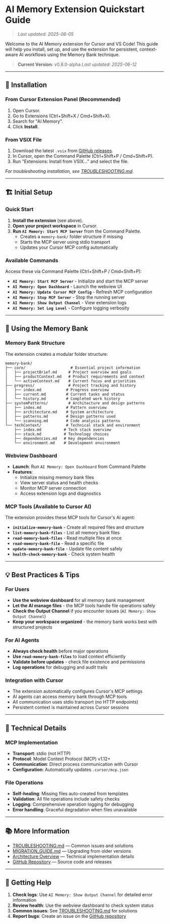 # AI Memory Extension Quickstart Guide

> _Last updated: 2025-06-05_

Welcome to the AI Memory extension for Cursor and VS Code! This guide will help you install, set up, and use the extension for persistent, context-aware AI workflows using the Memory Bank technique.

> **Current Version**: v0.8.0-alpha
> _Last updated: 2025-06-12_

---

## 🚀 Installation

### From Cursor Extension Panel (Recommended)

1. Open Cursor.
2. Go to Extensions (Ctrl+Shift+X / Cmd+Shift+X).
3. Search for "AI Memory".
4. Click **Install**.

### From VSIX File

1. Download the latest `.vsix` from [GitHub releases](https://github.com/sm-moshi/aimemory/releases).
2. In Cursor, open the Command Palette (Ctrl+Shift+P / Cmd+Shift+P).
3. Run "Extensions: Install from VSIX..." and select the file.

_For troubleshooting installation, see [TROUBLESHOOTING.md](./TROUBLESHOOTING.md)._

---

## 🏗️ Initial Setup

### Quick Start

1. **Install the extension** (see above).
2. **Open your project workspace** in Cursor.
3. **Run `AI Memory: Start MCP Server`** from the Command Palette.
   - Creates a `memory-bank/` folder structure if missing
   - Starts the MCP server using stdio transport
   - Updates your Cursor MCP config automatically

### Available Commands

Access these via Command Palette (Ctrl+Shift+P / Cmd+Shift+P):

- **`AI Memory: Start MCP Server`** - Initialize and start the MCP server
- **`AI Memory: Open Dashboard`** - Launch the webview UI
- **`AI Memory: Update Cursor MCP Config`** - Refresh MCP configuration
- **`AI Memory: Stop MCP Server`** - Stop the running server
- **`AI Memory: Show Output Channel`** - View extension logs
- **`AI Memory: Set Log Level`** - Configure logging verbosity

---

## 🧠 Using the Memory Bank

### Memory Bank Structure

The extension creates a modular folder structure:

```text
memory-bank/
├── core/                    # Essential project information
│   ├── projectBrief.md     # Project overview and goals
│   ├── productContext.md   # Product requirements and context
│   └── activeContext.md    # Current focus and priorities
├── progress/               # Project tracking and history
│   ├── index.md           # Progress overview
│   ├── current.md         # Current tasks and status
│   └── history.md         # Completed work history
├── systemPatterns/         # Architecture and design patterns
│   ├── index.md           # Pattern overview
│   ├── architecture.md    # System architecture
│   ├── patterns.md        # Design patterns used
│   └── scanning.md        # Code analysis patterns
└── techContext/           # Technical stack and environment
    ├── index.md          # Tech stack overview
    ├── stack.md          # Technology choices
    ├── dependencies.md   # Key dependencies
    └── environment.md    # Development environment
```

### Webview Dashboard

- **Launch**: Run `AI Memory: Open Dashboard` from Command Palette
- **Features**:
  - Initialize missing memory bank files
  - View server status and health checks
  - Monitor MCP server connection
  - Access extension logs and diagnostics

### MCP Tools (Available to Cursor AI)

The extension provides these MCP tools for Cursor's AI agent:

- **`initialize-memory-bank`** - Create all required files and structure
- **`list-memory-bank-files`** - List all memory bank files
- **`read-memory-bank-files`** - Read multiple files at once
- **`read-memory-bank-file`** - Read a specific file
- **`update-memory-bank-file`** - Update file content safely
- **`health-check-memory-bank`** - Check system health

---

## 💡 Best Practices & Tips

### For Users

- **Use the webview dashboard** for all memory bank management
- **Let the AI manage files** - the MCP tools handle file operations safely
- **Check the Output Channel** if you encounter issues (`AI Memory: Show Output Channel`)
- **Keep your workspace organized** - the memory bank works best with structured projects

### For AI Agents

- **Always check health** before major operations
- **Use `read-memory-bank-files`** to load context efficiently
- **Validate before updates** - check file existence and permissions
- **Log operations** for debugging and audit trails

### Integration with Cursor

- The extension automatically configures Cursor's MCP settings
- AI agents can access memory bank through MCP tools
- All communication uses stdio transport (no HTTP endpoints)
- Persistent context is maintained across Cursor sessions

---

## 🔧 Technical Details

### MCP Implementation

- **Transport**: stdio (not HTTP)
- **Protocol**: Model Context Protocol (MCP) v1.12+
- **Communication**: Direct process communication with Cursor
- **Configuration**: Automatically updates `.cursor/mcp.json`

### File Operations

- **Self-healing**: Missing files auto-created from templates
- **Validation**: All file operations include safety checks
- **Logging**: Comprehensive operation logging for debugging
- **Error handling**: Graceful degradation when files unavailable

---

## 📚 More Information

- [TROUBLESHOOTING.md](./TROUBLESHOOTING.md) — Common issues and solutions
- [MIGRATION_GUIDE.md](./MIGRATION_GUIDE.md) — Upgrading from older versions
- [Architecture Overview](../devs/architecture-overview.md) — Technical implementation details
- [GitHub Repository](https://github.com/sm-moshi/aimemory) — Source code and releases

---

## 🐛 Getting Help

1. **Check logs**: Use `AI Memory: Show Output Channel` for detailed error information
2. **Review health**: Use the webview dashboard to check system status
3. **Common issues**: See [TROUBLESHOOTING.md](./TROUBLESHOOTING.md) for solutions
4. **Report bugs**: Create an issue on the [GitHub repository](https://github.com/sm-moshi/aimemory/issues)
